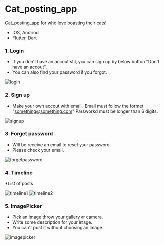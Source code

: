 # Cat_posting_app
Cat_posting_app for who love boasting their cats!
- IOS, Andriod
- Flutter, Dart


### 1. Login
* If you don't have an accout stil, you can sign up by below button "Don't have an accout".
* You can also find your password if you forgot.

![login](https://user-images.githubusercontent.com/35230852/85854390-247f6800-b769-11ea-960d-d35aa2ab6123.png)



### 2. Sign up
* Make your own accout with email .
Email must follow the formet "something@something.com"
Passworkd must be longer than 6 digits.

![signup](https://user-images.githubusercontent.com/35230852/85854550-72946b80-b769-11ea-9059-3bf4afe846b2.png)



### 3. Forget password
* Will be receive an email to reset your password.
* Please check your email.

![forgetpassword](https://user-images.githubusercontent.com/35230852/85854602-893ac280-b769-11ea-9a79-e96e7362f0bc.png)



### 4. Timeline
*List of posts

![timeline1](https://user-images.githubusercontent.com/35230852/85854630-9788de80-b769-11ea-8468-5663bda59cba.png)
![timeline2](https://user-images.githubusercontent.com/35230852/85854653-a5d6fa80-b769-11ea-9c4c-41de29855bd9.png)



### 5. ImagePicker
* Pick an image throw your gallery or camera.
* Write some description for your image.
* You can't post it without choosing an image.


![imagepicker](https://user-images.githubusercontent.com/35230852/85854676-b1c2bc80-b769-11ea-87b1-17b4e6e46db5.png)
